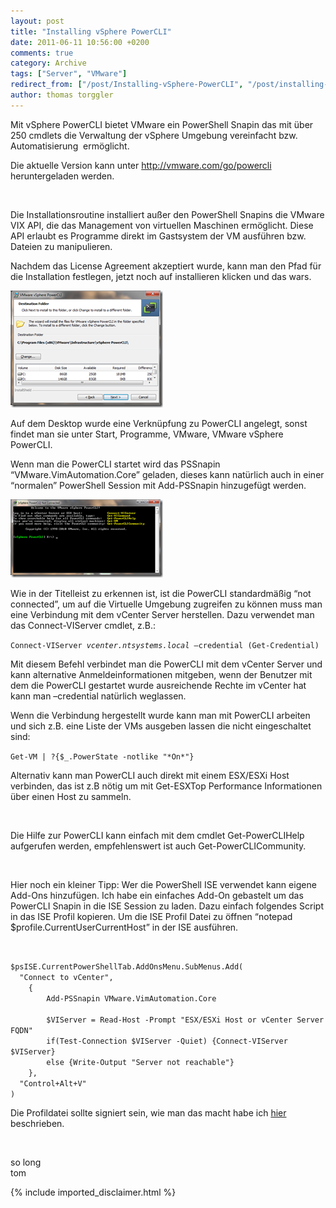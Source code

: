 ```yaml
---
layout: post
title: "Installing vSphere PowerCLI"
date: 2011-06-11 10:56:00 +0200
comments: true
category: Archive
tags: ["Server", "VMware"]
redirect_from: ["/post/Installing-vSphere-PowerCLI", "/post/installing-vsphere-powercli"]
author: thomas torggler
---
```

<!-- more -->
<p>Mit vSphere PowerCLI bietet VMware ein PowerShell Snapin das mit &uuml;ber 250 cmdlets die Verwaltung der vSphere Umgebung vereinfacht bzw. Automatisierung&nbsp; erm&ouml;glicht.</p>
<p>Die aktuelle Version kann unter <a href="http://vmware.com/go/powercli">http://vmware.com/go/powercli</a> heruntergeladen werden.</p>
<p>&nbsp;</p>
<p>Die Installationsroutine installiert au&szlig;er den PowerShell Snapins die VMware VIX API, die das Management von virtuellen Maschinen erm&ouml;glicht. Diese API erlaubt es Programme direkt im Gastsystem der VM ausf&uuml;hren bzw. Dateien zu manipulieren.</p>
<p>Nachdem das License Agreement akzeptiert wurde, kann man den Pfad f&uuml;r die Installation festlegen, jetzt noch auf installieren klicken und das wars.</p>
<p><a href="/assets/archive/image_312.png"><img style="background-image: none; padding-left: 0px; padding-right: 0px; display: inline; padding-top: 0px; border: 0px;" title="image" src="/assets/archive/image_thumb_310.png" border="0" alt="image" width="244" height="187" /></a></p>
<p>Auf dem Desktop wurde eine Verkn&uuml;pfung zu PowerCLI angelegt, sonst findet man sie unter Start, Programme, VMware, VMware vSphere PowerCLI.</p>
<p>Wenn man die PowerCLI startet wird das PSSnapin &ldquo;VMware.VimAutomation.Core&rdquo; geladen, dieses kann nat&uuml;rlich auch in einer &ldquo;normalen&rdquo; PowerShell Session mit Add-PSSnapin hinzugef&uuml;gt werden.</p>
<p><a href="/assets/archive/image_313.png"><img style="background-image: none; padding-left: 0px; padding-right: 0px; display: inline; padding-top: 0px; border: 0px;" title="image" src="/assets/archive/image_thumb_311.png" border="0" alt="image" width="244" height="125" /></a></p>
<p>Wie in der Titelleist zu erkennen ist, ist die PowerCLI standardm&auml;&szlig;ig &ldquo;not connected&rdquo;, um auf die Virtuelle Umgebung zugreifen zu k&ouml;nnen muss man eine Verbindung mit dem vCenter Server herstellen. Dazu verwendet man das Connect-VIServer cmdlet, z.B.:</p>
<p><code>Connect-VIServer <em>vcenter.ntsystems.local</em> &ndash;credential (Get-Credential)</code></p>
<p>Mit diesem Befehl verbindet man die PowerCLI mit dem vCenter Server und kann alternative Anmeldeinformationen mitgeben, wenn der Benutzer mit dem die PowerCLI gestartet wurde ausreichende Rechte im vCenter hat kann man &ndash;credential nat&uuml;rlich weglassen.</p>
<p>Wenn die Verbindung hergestellt wurde kann man mit PowerCLI arbeiten und sich z.B. eine Liste der VMs ausgeben lassen die nicht eingeschaltet sind:</p>
<p><code>Get-VM | ?{$_.PowerState -notlike "*On*"}</code></p>
<p>Alternativ kann man PowerCLI auch direkt mit einem ESX/ESXi Host verbinden, das ist z.B n&ouml;tig um mit Get-ESXTop Performance Informationen &uuml;ber einen Host zu sammeln.</p>
<p>&nbsp;</p>
<p>Die Hilfe zur PowerCLI kann einfach mit dem cmdlet Get-PowerCLIHelp aufgerufen werden, empfehlenswert ist auch Get-PowerCLICommunity.</p>
<p>&nbsp;</p>
<p>Hier noch ein kleiner Tipp: Wer die PowerShell ISE verwendet kann eigene Add-Ons hinzuf&uuml;gen. Ich habe ein einfaches Add-On gebastelt um das PowerCLI Snapin in die ISE Session zu laden. Dazu einfach folgendes Script in das ISE Profil kopieren. Um die ISE Profil Datei zu &ouml;ffnen &ldquo;notepad $profile.CurrentUserCurrentHost&rdquo; in der ISE ausf&uuml;hren.</p>
<p>&nbsp;</p>
<p><code>$psISE.CurrentPowerShellTab.AddOnsMenu.SubMenus.Add(     <br />&nbsp; "Connect to vCenter",      <br />&nbsp;&nbsp;&nbsp; {      <br />&nbsp;&nbsp;&nbsp;&nbsp;&nbsp;&nbsp;&nbsp; Add-PSSnapin VMware.VimAutomation.Core      <br />&nbsp;&nbsp;&nbsp;&nbsp;&nbsp;&nbsp;&nbsp; <br />&nbsp;&nbsp;&nbsp;&nbsp;&nbsp;&nbsp;&nbsp; $VIServer = Read-Host -Prompt "ESX/ESXi Host or vCenter Server FQDN"      <br />&nbsp;&nbsp;&nbsp;&nbsp;&nbsp;&nbsp;&nbsp; if(Test-Connection $VIServer -Quiet) {Connect-VIServer $VIServer}      <br />&nbsp;&nbsp;&nbsp;&nbsp;&nbsp;&nbsp;&nbsp; else {Write-Output "Server not reachable"}      <br />&nbsp;&nbsp;&nbsp; },      <br />&nbsp; "Control+Alt+V"      <br />)</code></p>
<p>Die Profildatei sollte signiert sein, wie man das macht habe ich <a href="/post/Signing-PowerShell-Scripts.aspx" target="_blank">hier</a> beschrieben.</p>
<p>&nbsp;</p>
<p>so long   <br />tom</p>
{% include imported_disclaimer.html %}
